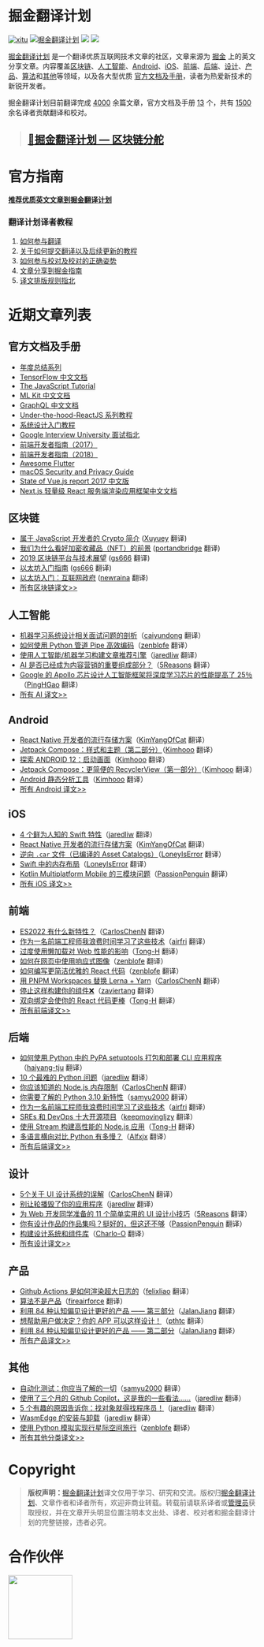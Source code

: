 # 掘金翻译计划

[![xitu](https://camo.githubusercontent.com/c9c9db0a39b56738a62332f0791d58b1522fdf82/68747470733a2f2f7261776769742e636f6d2f616c65656e34322f6261646765732f6d61737465722f7372632f786974752e737667)](https://github.com/xitu/gold-miner)
[![掘金翻译计划](https://rawgit.com/aleen42/badges/master/src/juejin_translation.svg)](https://github.com/xitu/gold-miner/)
[![](https://img.shields.io/badge/weibo-%E6%8E%98%E9%87%91%E7%BF%BB%E8%AF%91%E8%AE%A1%E5%88%92-brightgreen.svg)](http://weibo.com/juejinfanyi)
[![](https://img.shields.io/badge/%E7%9F%A5%E4%B9%8E%E4%B8%93%E6%A0%8F-%E6%8E%98%E9%87%91%E7%BF%BB%E8%AF%91%E8%AE%A1%E5%88%92-blue.svg)](https://zhuanlan.zhihu.com/juejinfanyi)

[掘金翻译计划](https://juejin.im/tag/%E6%8E%98%E9%87%91%E7%BF%BB%E8%AF%91%E8%AE%A1%E5%88%92) 是一个翻译优质互联网技术文章的社区，文章来源为 [掘金](https://juejin.im) 上的英文分享文章。内容覆盖[区块链](#区块链)、[人工智能](#ai--deep-learning--machine-learning)、[Android](#android)、[iOS](#ios)、[前端](#前端)、[后端](#后端)、[设计](#设计)、[产品](#产品)、[算法](https://github.com/xitu/gold-miner/blob/master/algorithm.md)和[其他](#其他)等领域，以及各大型优质 [官方文档及手册](#官方文档及手册)，读者为热爱新技术的新锐开发者。

掘金翻译计划目前翻译完成 [4000](#近期文章列表) 余篇文章，官方文档及手册 [13](#官方文档及手册) 个，共有 [1500](https://github.com/xitu/gold-miner/wiki/%E8%AF%91%E8%80%85%E7%A7%AF%E5%88%86%E8%A1%A8) 余名译者贡献翻译和校对。

> ## [🥇掘金翻译计划 — 区块链分舵](https://github.com/xitu/blockchain-miner)

# 官方指南

[**推荐优质英文文章到掘金翻译计划**](https://github.com/xitu/gold-miner/issues/new/choose)

<!--
https://github.com/xitu/gold-miner/issues/new?title=推荐优秀英文文章&body=-%20原文链接：推荐文章前%20Google%20一下，尽量保证本文未被翻译%0A-%20简要介绍：介绍一下好不好啦，毕竟小编也看不太懂哎_(:з」∠)_)
-->

### 翻译计划译者教程

1. [如何参与翻译](https://github.com/xitu/gold-miner/wiki/%E5%A6%82%E4%BD%95%E5%8F%82%E4%B8%8E%E7%BF%BB%E8%AF%91)
2. [关于如何提交翻译以及后续更新的教程](https://github.com/xitu/gold-miner/wiki/%E5%85%B3%E4%BA%8E%E5%A6%82%E4%BD%95%E6%8F%90%E4%BA%A4%E7%BF%BB%E8%AF%91%E4%BB%A5%E5%8F%8A%E5%90%8E%E7%BB%AD%E6%9B%B4%E6%96%B0%E7%9A%84%E6%95%99%E7%A8%8B)
3. [如何参与校对及校对的正确姿势](https://github.com/xitu/gold-miner/wiki/%E5%8F%82%E4%B8%8E%E6%A0%A1%E5%AF%B9%E7%9A%84%E6%AD%A3%E7%A1%AE%E5%A7%BF%E5%8A%BF)
4. [文章分享到掘金指南](https://github.com/xitu/gold-miner/wiki/%E5%88%86%E4%BA%AB%E5%88%B0%E6%8E%98%E9%87%91%E6%8C%87%E5%8D%97)
5. [译文排版规则指北](https://github.com/xitu/gold-miner/wiki/%E8%AF%91%E6%96%87%E6%8E%92%E7%89%88%E8%A7%84%E5%88%99%E6%8C%87%E5%8C%97)


# 近期文章列表

## 官方文档及手册

* [年度总结系列](https://github.com/xitu/Annual-Survey)
* [TensorFlow 中文文档](https://github.com/xitu/tensorflow-docs)
* [The JavaScript Tutorial](https://github.com/xitu/javascript-tutorial-zh)
* [ML Kit 中文文档](https://github.com/Quorafind/MLkit-CN)
* [GraphQL 中文文档](https://github.com/xitu/graphql.github.io)
* [Under-the-hood-ReactJS 系列教程](https://github.com/xitu/Under-the-hood-ReactJS)
* [系统设计入门教程](https://github.com/xitu/system-design-primer)
* [Google Interview University 面试指北](https://github.com/xitu/google-interview-university)
* [前端开发者指南（2017）](https://github.com/xitu/front-end-handbook-2017)
* [前端开发者指南（2018）](https://github.com/xitu/front-end-handbook-2018)
* [Awesome Flutter](https://github.com/xitu/awesome-flutter)
* [macOS Security and Privacy Guide](https://github.com/xitu/macOS-Security-and-Privacy-Guide)
* [State of Vue.js report 2017 中文版](https://github.com/xitu/gold-miner/blob/master/TODO/state-of-vue-report-2017.md)
* [Next.js 轻量级 React 服务端渲染应用框架中文文档](http://nextjs.frontendx.cn/)

## 区块链

* [属于 JavaScript 开发者的 Crypto 简介](https://juejin.im/post/5ce0c39a51882525f07ef0fa) ([Xuyuey](https://github.com/Xuyuey) 翻译)
* [我们为什么看好加密收藏品（NFT）的前景](https://juejin.im/post/5cb87819518825329e7ea61e) ([portandbridge](https://github.com/portandbridge) 翻译)
* [2019 区块链平台与技术展望](https://juejin.im/post/5c613e6e6fb9a049e4132ba5) ([gs666](https://github.com/gs666) 翻译)
* [以太坊入门指南](https://juejin.im/post/5c1080fbe51d452b307969a3) ([gs666](https://github.com/gs666) 翻译)
* [以太坊入门：互联网政府](https://juejin.im/post/5c03c68851882551236eaa82) ([newraina](https://github.com/newraina) 翻译)
* [所有区块链译文>>](https://github.com/xitu/gold-miner/blob/master/blockchain.md)

## 人工智能

* [机器学习系统设计相关面试问题的剖析](https://juejin.cn/post/7109306303285051406)（[caiyundong](https://github.com/caiyundong) 翻译）
* [如何使用 Python 管道 Pipe 高效编码](https://juejin.cn/post/7051051681357758494)（[zenblofe](https://github.com/zenblofe) 翻译）
* [使用人工智能/机器学习构建文章推荐引擎](https://juejin.cn/post/7001479252163952670)（[jaredliw](https://github.com/jaredliw) 翻译）
* [AI 是否已经成为内容营销的重要组成部分？](https://juejin.cn/post/6964280632801394724)（[5Reasons](https://github.com/5Reasons) 翻译）
* [Google 的 Apollo 芯片设计人工智能框架将深度学习芯片的性能提高了 25％](https://juejin.cn/post/6952819856429285407)（[PingHGao](https://github.com/PingHGao) 翻译）
* [所有 AI 译文>>](https://github.com/xitu/gold-miner/blob/master/AI.md)

## Android

* [React Native 开发者的流行存储方案](https://juejin.cn/post/7008020729832669191)（[KimYangOfCat](https://github.com/KimYangOfCat) 翻译）
* [Jetpack Compose：样式和主题（第二部分）](https://juejin.cn/post/6995419287435345934)（[Kimhooo](https://github.com/Kimhooo) 翻译）
* [探索 ANDROID 12：启动画面](https://juejin.cn/post/6983942336824737822)（[Kimhooo](https://github.com/Kimhooo) 翻译）
* [Jetpack Compose：更简便的 RecyclerView（第一部分）](https://juejin.cn/post/6970858140824764424)（[Kimhooo](https://github.com/Kimhooo) 翻译）
* [Android 静态分析工具](https://juejin.cn/post/6967219488341098510)（[Kimhooo](https://github.com/Kimhooo) 翻译）
* [所有 Android 译文>>](https://github.com/xitu/gold-miner/blob/master/android.md)

## iOS

* [4 个鲜为人知的 Swift 特性](https://juejin.cn/post/7069326429397205005)（[jaredliw](https://github.com/jaredliw) 翻译）
* [React Native 开发者的流行存储方案](https://juejin.cn/post/7008020729832669191)（[KimYangOfCat](https://github.com/KimYangOfCat) 翻译）
* [逆向 `.car` 文件（已编译的 Asset Catalogs）](https://juejin.cn/post/7002491722550919198)（[LoneyIsError](https://github.com/LoneyIsError) 翻译）
* [Swift 中的内存布局](https://juejin.cn/post/6986520506002472973)（[LoneyIsError](https://github.com/LoneyIsError) 翻译）
* [Kotlin Multiplatform Mobile 的三模块问题](https://juejin.cn/post/6973566787799498782)（[PassionPenguin](https://github.com/PassionPenguin) 翻译）
* [所有 iOS 译文>>](https://github.com/xitu/gold-miner/blob/master/ios.md)

## 前端

* [ES2022 有什么新特性？](https://juejin.cn/post/7114676836851777566)（[CarlosChenN](https://github.com/CarlosChenN) 翻译）
* [作为一名前端工程师我浪费时间学习了这些技术](https://juejin.cn/post/7086019601372282888)（[airfri](https://github.com/airfri) 翻译）
* [过度使用懒加载对 Web 性能的影响](https://juejin.cn/post/7074759905197948935)（[Tong-H](https://github.com/Tong-H) 翻译）
* [如何在网页中使用响应式图像](https://juejin.cn/post/7074199947477778439)（[zenblofe](https://github.com/zenblofe) 翻译）
* [如何编写更简洁优雅的 React 代码](https://juejin.cn/post/7070479272380465166)（[zenblofe](https://github.com/zenblofe) 翻译）
* [用 PNPM Workspaces 替换 Lerna + Yarn](https://juejin.cn/post/7071992448511279141)（[CarlosChenN](https://github.com/CarlosChenN) 翻译）
* [停止这样构建你的组件❌](https://juejin.cn/post/7085634227177259022)（[zaviertang](https://github.com/zaviertang) 翻译）
* [双向绑定会使你的 React 代码更棒](https://juejin.cn/post/7064371133243457544)（[Tong-H](https://github.com/Tong-H) 翻译）
* [所有前端译文>>](https://github.com/xitu/gold-miner/blob/master/front-end.md)

## 后端

* [如何使用 Python 中的 PyPA setuptools 打包和部署 CLI 应用程序](https://juejin.cn/post/7125323312321789989)（[haiyang-tju](https://github.com/haiyang-tju) 翻译）
* [10 个最难的 Python 问题](https://juejin.cn/post/7124285689717325831)（[jaredliw](https://github.com/jaredliw) 翻译）
* [你应该知道的 Node.js 内存限制](https://juejin.cn/post/7087578623393136670)（[CarlosChenN](https://github.com/CarlosChenN) 翻译）
* [你需要了解的 Python 3.10 新特性](https://juejin.cn/post/7089649375692980231)（[samyu2000](https://github.com/samyu2000) 翻译）
* [作为一名前端工程师我浪费时间学习了这些技术](https://juejin.cn/post/7086019601372282888)（[airfri](https://github.com/airfri) 翻译）
* [SREs 和 DevOps 十大开源项目](https://juejin.cn/post/7089270839475978253)（[keepmovingljzy](https://github.com/keepmovingljzy) 翻译）
* [使用 Stream 构建高性能的 Node.js 应用](https://juejin.cn/post/7078964784980295694)（[Tong-H](https://github.com/Tong-H) 翻译）
* [多语言横向对比 Python 有多慢？](https://juejin.cn/post/7073001978929872927)（[Alfxjx](https://github.com/Alfxjx) 翻译）
* [所有后端译文>>](https://github.com/xitu/gold-miner/blob/master/backend.md)

## 设计

* [5个关于 UI 设计系统的误解](https://juejin.cn/post/7086291006286462990)（[CarlosChenN](https://github.com/CarlosChenN) 翻译）
* [别让轮播毁了你的应用程序](https://juejin.cn/post/7003637296050225189)（[jaredliw](https://github.com/jaredliw) 翻译）
* [为 Web 开发同学准备的 11 个简单实用的 UI 设计小技巧](https://juejin.cn/post/6960922956876742669)（[5Reasons](https://github.com/5Reasons) 翻译）
* [你有设计作品的作品集吗？挺好的，但这还不够](https://juejin.cn/post/6934328263011467277)（[PassionPenguin](https://github.com/PassionPenguin) 翻译）
* [构建设计系统和组件库](https://juejin.cn/post/6924152501805678606)（[Charlo-O](https://github.com/Charlo-O) 翻译）
* [所有设计译文>>](https://github.com/xitu/gold-miner/blob/master/design.md)

## 产品

* [Github Actions 是如何渲染超大日志的](https://juejin.cn/post/6966082485226569759)（[felixliao](https://github.com/felixliao) 翻译）
* [算法不是产品](https://juejin.im/post/5e398e806fb9a07cb52bb462)（[fireairforce](https://github.com/fireairforce) 翻译）
* [利用 84 种认知偏见设计更好的产品 —— 第三部分](https://juejin.im/post/5d568c9ce51d453bc64801cd)（[JalanJiang](https://github.com/JalanJiang) 翻译）
* [想帮助用户做决定？你的 APP 可以这样设计！](https://juejin.im/post/5a7194986fb9a01c9f5bbbb2)（[pthtc](https://github.com/pthtc) 翻译）
* [利用 84 种认知偏见设计更好的产品 —— 第二部分](https://juejin.im/post/5d37e1816fb9a07ee1696a4e)（[JalanJiang](https://github.com/JalanJiang) 翻译）
* [所有产品译文>>](https://github.com/xitu/gold-miner/blob/master/product.md)

## 其他

* [自动化测试：你应当了解的一切](https://juejin.cn/post/7084071159821500447)（[samyu2000](https://github.com/samyu2000) 翻译）
* [使用了三个月的 Github Copilot，这是我的一些看法……](https://juejin.cn/post/7067817036738461732)（[jaredliw](https://github.com/jaredliw) 翻译）
* [5 个有趣的原因告诉你：找对象就得找程序员！](https://juejin.cn/post/7053326045352558599)（[jaredliw](https://github.com/jaredliw) 翻译）
* [WasmEdge 的安装与卸载](https://github.com/xitu/gold-miner/blob/master/article/2022/Install-and-uninstall-WasmEdge.md)（[jaredliw](https://github.com/jaredliw) 翻译）
* [使用 Python 模拟实现行星际空间旅行](https://juejin.cn/post/7047685861365776414)（[zenblofe](https://github.com/zenblofe) 翻译）
* [所有其他分类译文>>](https://github.com/xitu/gold-miner/blob/master/others.md)

# Copyright

> **版权声明：**[掘金翻译计划](https://github.com/xitu/gold-miner)译文仅用于学习、研究和交流。版权归[掘金翻译计划](https://github.com/xitu/gold-miner/)、文章作者和译者所有，欢迎非商业转载。转载前请联系译者或[管理员](https://user-images.githubusercontent.com/8282645/118856035-10a49d80-b909-11eb-8561-00a5a16bd58a.png)获取授权，并在文章开头明显位置注明本文出处、译者、校对者和掘金翻译计划的完整链接，违者必究。

# 合作伙伴

<a href="http://www.ituring.com.cn/" target="_blank"><img src="https://i.loli.net/2018/03/21/5ab1c8723d6de.jpg" width="130px;"/></a>

